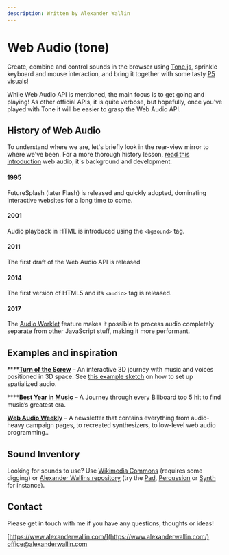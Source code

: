 ```yaml
---
description: Written by Alexander Wallin
---
```


# Web Audio \(tone\)

Create, combine and control sounds in the browser using [Tone.js](https://tonejs.github.io/), sprinkle  keyboard and mouse interaction, and bring it together with some tasty [P5](../p5/) visuals!

While Web Audio API is mentioned, the main focus is to get going and playing! As other official APIs, it is quite verbose, but hopefully, once you've played with Tone it will be easier to grasp the Web Audio API.

## History of Web Audio

To understand where we are, let's briefly look in the rear-view mirror to where we've been. For a more thorough history lesson, [read this introduction](https://webaudioapi.com/book/Web_Audio_API_Boris_Smus_html/ch01.html) web audio, it's background and development.

#### 1995

FutureSplash \(later Flash\) is released and quickly adopted, dominating interactive websites for a long time to come.

#### 2001

Audio playback in HTML is introduced using the `<bgsound>` tag.

#### 2011

The first draft of the Web Audio API is released

#### 2014

The first version of HTML5 and its `<audio>` tag is released.

#### 2017

The [Audio Worklet](https://developer.mozilla.org/en-US/docs/Web/API/AudioWorklet) feature makes it possible to process audio completely separate from other JavaScript stuff, making it more performant.

## Examples and inspiration

\*\*\*\*[**Turn of the Screw**](https://www.operanorth.co.uk/turn-of-the-screw-immersive-trailer) – An interactive 3D journey with music and voices positioned in 3D space. See [this example sketch](https://editor.p5js.org/alexanderwallin/sketches/51DW0GhaP) on how to set up spatialized audio.

\*\*\*\*[**Best Year in Music**](https://pudding.cool/projects/music-history/) – A Journey through every Billboard top 5 hit to find music’s greatest era.

[**Web Audio Weekly**](https://www.webaudioweekly.com/) – A newsletter that contains everything from audio-heavy campaign pages, to recreated synthesizers, to low-level web audio programming..

## Sound Inventory

Looking for sounds to use? Use [Wikimedia Commons](https://commons.wikimedia.org/wiki/Category:Sound) \(requires some digging\) or [Alexander Wallins repository](https://www.alexanderwallin.com/audio/inventory.json) \(try the [Pad](https://www.alexanderwallin.com/audio/pad-6.ogg), [Percussion](https://www.alexanderwallin.com/audio/percussion-guiro_long.ogg) or [Synth](https://www.alexanderwallin.com/audio/synth-moog_bass.ogg) for instance\).

## Contact

Please get in touch with me if you have any questions, thoughts or ideas!

[https://www.alexanderwallin.com/](https://www.alexanderwallin.com/)  
office@alexanderwallin.com  


